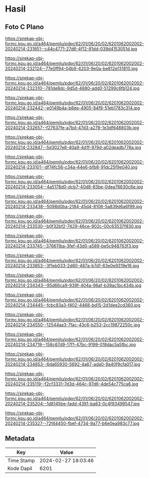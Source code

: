# Hasil

## Foto C Plano

https://sirekap-obj-formc.kpu.go.id/a464/pemilu/pdpr/62/01/06/20/02/6201062002002-20240214-231851--c44c4771-27d6-4f12-81dd-039d4153051d.jpg

https://sirekap-obj-formc.kpu.go.id/a464/pemilu/pdpr/62/01/06/20/02/6201062002002-20240214-232124--77e0ff94-04b9-4203-9e0a-be812ef31810.jpg

https://sirekap-obj-formc.kpu.go.id/a464/pemilu/pdpr/62/01/06/20/02/6201062002002-20240214-232310--781de8dc-9d5d-4880-add0-51299c6fb124.jpg

https://sirekap-obj-formc.kpu.go.id/a464/pemilu/pdpr/62/01/06/20/02/6201062002002-20240214-232442--e0149b4a-b8ee-4905-84f9-51eb1783c314.jpg

https://sirekap-obj-formc.kpu.go.id/a464/pemilu/pdpr/62/01/06/20/02/6201062002002-20240214-232657--f27637fe-a7bd-47d3-a278-1e3df648803b.jpg

https://sirekap-obj-formc.kpu.go.id/a464/pemilu/pdpr/62/01/06/20/02/6201062002002-20240214-232847--5d3027e8-40a9-4d1f-979d-a02deadb778a.jpg

https://sirekap-obj-formc.kpu.go.id/a464/pemilu/pdpr/62/01/06/20/02/6201062002002-20240214-233101--df74fc56-c34a-44e6-bfb8-91dc25f9e040.jpg

https://sirekap-obj-formc.kpu.go.id/a464/pemilu/pdpr/62/01/06/20/02/6201062002002-20240214-233054--4a5178d0-dcb7-40d8-83be-0dea76630c6e.jpg

https://sirekap-obj-formc.kpu.go.id/a464/pemilu/pdpr/62/01/06/20/02/6201062002002-20240214-233438--5098d0ba-2184-45d4-8106-5a839d6a6f99.jpg

https://sirekap-obj-formc.kpu.go.id/a464/pemilu/pdpr/62/01/06/20/02/6201062002002-20240214-233530--b0f32bf2-7429-46ce-902c-00c63537f830.jpg

https://sirekap-obj-formc.kpu.go.id/a464/pemilu/pdpr/62/01/06/20/02/6201062002002-20240214-233745--376611ba-3fef-43d0-a589-be5c948763f3.jpg

https://sirekap-obj-formc.kpu.go.id/a464/pemilu/pdpr/62/01/06/20/02/6201062002002-20240214-233853--3f1eb033-2d60-487a-b7d1-63e0e9319e16.jpg

https://sirekap-obj-formc.kpu.go.id/a464/pemilu/pdpr/62/01/06/20/02/6201062002002-20240214-234343--95d66ca9-939f-404a-96af-b39ac1bc434b.jpg

https://sirekap-obj-formc.kpu.go.id/a464/pemilu/pdpr/62/01/06/20/02/6201062002002-20240214-234445--fcbc83a3-f402-4468-bd15-2d1dee2cd360.jpg

https://sirekap-obj-formc.kpu.go.id/a464/pemilu/pdpr/62/01/06/20/02/6201062002002-20240214-234550--12544aa3-7fac-43c6-b253-2cc19872250c.jpg

https://sirekap-obj-formc.kpu.go.id/a464/pemilu/pdpr/62/01/06/20/02/6201062002002-20240214-234719--158c67d9-17f1-47bc-9199-018dac5a5fbc.jpg

https://sirekap-obj-formc.kpu.go.id/a464/pemilu/pdpr/62/01/06/20/02/6201062002002-20240214-234853--6da65930-5692-4a67-ada0-9a40f9cfa017.jpg

https://sirekap-obj-formc.kpu.go.id/a464/pemilu/pdpr/62/01/06/20/02/6201062002002-20240214-235119--f2cf3331-7d3d-464c-97d6-4de54c775ca6.jpg

https://sirekap-obj-formc.kpu.go.id/a464/pemilu/pdpr/62/01/06/20/02/6201062002002-20240214-235204--1d8145be-fadd-4391-ba63-0c4f93499547.jpg

https://sirekap-obj-formc.kpu.go.id/a464/pemilu/pdpr/62/01/06/20/02/6201062002002-20240214-235327--72f44450-fbef-4734-9a77-b6e0ea983c77.jpg


## Metadata

| Key        | Value               |
| ---------- | ------------------- |
| Time Stamp | 2024-02-27 18:03:46 |
| Kode Dapil | 6201                |



